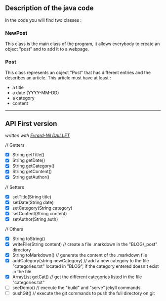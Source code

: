 ## Description of the java code ##

In the code you will find two classes : 
### NewPost ###
This class is the main class of the program, it allows everybody to create an object "post" and to add it to a webpage.

### Post ###
This class represents an object "Post" that has different entries and the describes an article. This article must have at least :
- a title 
- a date (YYYY-MM-DD)
- a category
- content



***
## API First version

*written with [Evrard-Nil DAILLET](https://github.com/Evrard-Nil)*

// Getters
- [x] String getTitle()
- [x] String getDate()
- [x] String getCategory()
- [x] String getContent()
- [x] String getAuthor()

// Setters
- [x] setTitle(String title)
- [x] setDate(String date)
- [x] setCategory(String category)
- [x] setContent(String content)
- [x] setAuthor(String auth)

// Others
- [x] String toString()
- [x] writeFile(String content)         // create a file .markdown in the "BLOG/\_post" directory
- [x] String toMarkdown()               // generate the content of the .markdown file
- [x] addCategory(string newCategory)   // add a new category to the file "categories.txt" located in "BLOG", if the category                                            entered doesn't exist in the file
- [x] ArrayList<String> getCat()        // get the different categories listed in the file "categories.txt"
- [ ] seeDemo()                         // execute the "build" and "serve" jekyll commands
- [ ] pushGit()                         // execute the git commands to push the full directory on git
